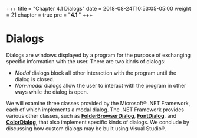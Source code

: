 +++
title = "Chapter 4.1 Dialogs"
date = 2018-08-24T10:53:05-05:00
weight = 21
chapter = true
pre = "<b>4.1 </b>"
+++


# Dialogs

Dialogs are windows displayed by a program for the purpose of exchanging
specific information with the user. There are two kinds of dialogs:

  - *Modal* dialogs block all other interaction with the program until
    the dialog is closed.
  - *Non-modal* dialogs allow the user to interact with the program in
    other ways while the dialog is open.

We will examine three classes provided by the Microsoft® .NET
Framework, each of which implements a modal dialog. The .NET Framework
provides various other classes, such as
[**FolderBrowserDialog**](http://msdn.microsoft.com/en-us/library/system.windows.forms.folderbrowserdialog\(v=vs.110\).aspx),
[**FontDialog**](http://msdn.microsoft.com/en-us/library/system.windows.forms.fontdialog\(v=vs.110\).aspx),
and
[**ColorDialog**](http://msdn.microsoft.com/en-us/library/system.windows.forms.colordialog\(v=vs.110\).aspx),
that also implement specific kinds of dialogs. We conclude by discussing
how custom dialogs may be built using Visual Studio®.
